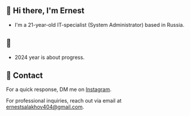 ## 🏮 Hi there, I'm Ernest 

- I'm a 21-year-old IT-specialist (System Administrator) based in Russia.

## 🏮

- 2024 year is about progress.

## 🏮 Contact

 For a quick response, DM me on [Instagram](https://www.instagram.com/goodmooran/). 
 
 For professional inquiries, reach out via email at [ernestsalakhov404@gmail.com](mailto:ernestsalakhov404@gmail.com). 

